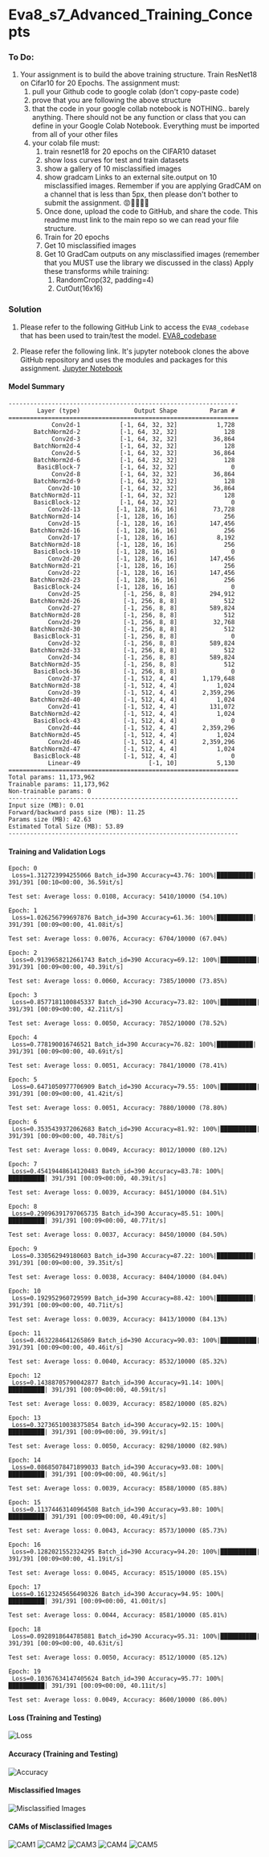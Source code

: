 # Eva8_s7_Advanced_Training_Concepts

### To Do:
1. Your assignment is to build the above training structure. Train ResNet18 on Cifar10 for 20 Epochs. The assignment must:
    1. pull your Github code to google colab (don't copy-paste code)
    2. prove that you are following the above structure 
    3. that the code in your google collab notebook is NOTHING.. barely anything. There should not be any function or class that you can define in your Google Colab Notebook. Everything must be imported from all of your other files
    4. your colab file must:
        1. train resnet18 for 20 epochs on the CIFAR10 dataset
        2. show loss curves for test and train datasets
        3. show a gallery of 10 misclassified images
        4. show gradcam Links to an external site.output on 10 misclassified images. Remember if you are applying GradCAM on a channel that is less than 5px, then please don't bother to submit the assignment. 😡🤬🤬🤬🤬
        6. Once done, upload the code to GitHub, and share the code. This readme must link to the main repo so we can read your file structure. 
        7. Train for 20 epochs
        8. Get 10 misclassified images
        9. Get 10 GradCam outputs on any misclassified images (remember that you MUST use the library we discussed in the class)
            Apply these transforms while training:
            1. RandomCrop(32, padding=4)
            2. CutOut(16x16)

### Solution

1. Please refer to the following GitHub Link to access the ```EVA8_codebase``` that has been used to train/test the model.
[EVA8_codebase](https://github.com/Rohithmarktricks/eva8_codebase)

2. Please refer the following link. It's jupyter notebook clones the above GitHub repository and uses the modules and packages for this assignment.
[Jupyter Notebook](/Google_colab_work.ipynb)

#### Model Summary
```
----------------------------------------------------------------
        Layer (type)               Output Shape         Param #
================================================================
            Conv2d-1           [-1, 64, 32, 32]           1,728
       BatchNorm2d-2           [-1, 64, 32, 32]             128
            Conv2d-3           [-1, 64, 32, 32]          36,864
       BatchNorm2d-4           [-1, 64, 32, 32]             128
            Conv2d-5           [-1, 64, 32, 32]          36,864
       BatchNorm2d-6           [-1, 64, 32, 32]             128
        BasicBlock-7           [-1, 64, 32, 32]               0
            Conv2d-8           [-1, 64, 32, 32]          36,864
       BatchNorm2d-9           [-1, 64, 32, 32]             128
           Conv2d-10           [-1, 64, 32, 32]          36,864
      BatchNorm2d-11           [-1, 64, 32, 32]             128
       BasicBlock-12           [-1, 64, 32, 32]               0
           Conv2d-13          [-1, 128, 16, 16]          73,728
      BatchNorm2d-14          [-1, 128, 16, 16]             256
           Conv2d-15          [-1, 128, 16, 16]         147,456
      BatchNorm2d-16          [-1, 128, 16, 16]             256
           Conv2d-17          [-1, 128, 16, 16]           8,192
      BatchNorm2d-18          [-1, 128, 16, 16]             256
       BasicBlock-19          [-1, 128, 16, 16]               0
           Conv2d-20          [-1, 128, 16, 16]         147,456
      BatchNorm2d-21          [-1, 128, 16, 16]             256
           Conv2d-22          [-1, 128, 16, 16]         147,456
      BatchNorm2d-23          [-1, 128, 16, 16]             256
       BasicBlock-24          [-1, 128, 16, 16]               0
           Conv2d-25            [-1, 256, 8, 8]         294,912
      BatchNorm2d-26            [-1, 256, 8, 8]             512
           Conv2d-27            [-1, 256, 8, 8]         589,824
      BatchNorm2d-28            [-1, 256, 8, 8]             512
           Conv2d-29            [-1, 256, 8, 8]          32,768
      BatchNorm2d-30            [-1, 256, 8, 8]             512
       BasicBlock-31            [-1, 256, 8, 8]               0
           Conv2d-32            [-1, 256, 8, 8]         589,824
      BatchNorm2d-33            [-1, 256, 8, 8]             512
           Conv2d-34            [-1, 256, 8, 8]         589,824
      BatchNorm2d-35            [-1, 256, 8, 8]             512
       BasicBlock-36            [-1, 256, 8, 8]               0
           Conv2d-37            [-1, 512, 4, 4]       1,179,648
      BatchNorm2d-38            [-1, 512, 4, 4]           1,024
           Conv2d-39            [-1, 512, 4, 4]       2,359,296
      BatchNorm2d-40            [-1, 512, 4, 4]           1,024
           Conv2d-41            [-1, 512, 4, 4]         131,072
      BatchNorm2d-42            [-1, 512, 4, 4]           1,024
       BasicBlock-43            [-1, 512, 4, 4]               0
           Conv2d-44            [-1, 512, 4, 4]       2,359,296
      BatchNorm2d-45            [-1, 512, 4, 4]           1,024
           Conv2d-46            [-1, 512, 4, 4]       2,359,296
      BatchNorm2d-47            [-1, 512, 4, 4]           1,024
       BasicBlock-48            [-1, 512, 4, 4]               0
           Linear-49                   [-1, 10]           5,130
================================================================
Total params: 11,173,962
Trainable params: 11,173,962
Non-trainable params: 0
----------------------------------------------------------------
Input size (MB): 0.01
Forward/backward pass size (MB): 11.25
Params size (MB): 42.63
Estimated Total Size (MB): 53.89
----------------------------------------------------------------
```

#### Training and Validation Logs
```
Epoch: 0
 Loss=1.312723994255066 Batch_id=390 Accuracy=43.76: 100%|██████████| 391/391 [00:10<00:00, 36.59it/s]

Test set: Average loss: 0.0108, Accuracy: 5410/10000 (54.10%)

Epoch: 1
 Loss=1.026256799697876 Batch_id=390 Accuracy=61.36: 100%|██████████| 391/391 [00:09<00:00, 41.08it/s]

Test set: Average loss: 0.0076, Accuracy: 6704/10000 (67.04%)

Epoch: 2
 Loss=0.9139658212661743 Batch_id=390 Accuracy=69.12: 100%|██████████| 391/391 [00:09<00:00, 40.39it/s]

Test set: Average loss: 0.0060, Accuracy: 7385/10000 (73.85%)

Epoch: 3
 Loss=0.8577181100845337 Batch_id=390 Accuracy=73.82: 100%|██████████| 391/391 [00:09<00:00, 42.21it/s]

Test set: Average loss: 0.0050, Accuracy: 7852/10000 (78.52%)

Epoch: 4
 Loss=0.778190016746521 Batch_id=390 Accuracy=76.82: 100%|██████████| 391/391 [00:09<00:00, 40.69it/s]

Test set: Average loss: 0.0051, Accuracy: 7841/10000 (78.41%)

Epoch: 5
 Loss=0.6471050977706909 Batch_id=390 Accuracy=79.55: 100%|██████████| 391/391 [00:09<00:00, 41.42it/s]

Test set: Average loss: 0.0051, Accuracy: 7880/10000 (78.80%)

Epoch: 6
 Loss=0.3535439372062683 Batch_id=390 Accuracy=81.92: 100%|██████████| 391/391 [00:09<00:00, 40.78it/s]

Test set: Average loss: 0.0049, Accuracy: 8012/10000 (80.12%)

Epoch: 7
 Loss=0.45419448614120483 Batch_id=390 Accuracy=83.78: 100%|██████████| 391/391 [00:09<00:00, 40.39it/s]

Test set: Average loss: 0.0039, Accuracy: 8451/10000 (84.51%)

Epoch: 8
 Loss=0.29096391797065735 Batch_id=390 Accuracy=85.51: 100%|██████████| 391/391 [00:09<00:00, 40.77it/s]

Test set: Average loss: 0.0037, Accuracy: 8450/10000 (84.50%)

Epoch: 9
 Loss=0.330562949180603 Batch_id=390 Accuracy=87.22: 100%|██████████| 391/391 [00:09<00:00, 39.35it/s]

Test set: Average loss: 0.0038, Accuracy: 8404/10000 (84.04%)

Epoch: 10
 Loss=0.192952960729599 Batch_id=390 Accuracy=88.42: 100%|██████████| 391/391 [00:09<00:00, 40.71it/s]

Test set: Average loss: 0.0039, Accuracy: 8413/10000 (84.13%)

Epoch: 11
 Loss=0.4632284641265869 Batch_id=390 Accuracy=90.03: 100%|██████████| 391/391 [00:09<00:00, 40.46it/s]

Test set: Average loss: 0.0040, Accuracy: 8532/10000 (85.32%)

Epoch: 12
 Loss=0.14388705790042877 Batch_id=390 Accuracy=91.14: 100%|██████████| 391/391 [00:09<00:00, 40.59it/s]

Test set: Average loss: 0.0039, Accuracy: 8582/10000 (85.82%)

Epoch: 13
 Loss=0.32736510038375854 Batch_id=390 Accuracy=92.15: 100%|██████████| 391/391 [00:09<00:00, 39.99it/s]

Test set: Average loss: 0.0050, Accuracy: 8298/10000 (82.98%)

Epoch: 14
 Loss=0.08685078471899033 Batch_id=390 Accuracy=93.08: 100%|██████████| 391/391 [00:09<00:00, 40.96it/s]

Test set: Average loss: 0.0039, Accuracy: 8588/10000 (85.88%)

Epoch: 15
 Loss=0.11374463140964508 Batch_id=390 Accuracy=93.80: 100%|██████████| 391/391 [00:09<00:00, 40.49it/s]

Test set: Average loss: 0.0043, Accuracy: 8573/10000 (85.73%)

Epoch: 16
 Loss=0.1282021552324295 Batch_id=390 Accuracy=94.20: 100%|██████████| 391/391 [00:09<00:00, 41.19it/s]

Test set: Average loss: 0.0045, Accuracy: 8515/10000 (85.15%)

Epoch: 17
 Loss=0.16123245656490326 Batch_id=390 Accuracy=94.95: 100%|██████████| 391/391 [00:09<00:00, 41.00it/s]

Test set: Average loss: 0.0044, Accuracy: 8581/10000 (85.81%)

Epoch: 18
 Loss=0.0928918644785881 Batch_id=390 Accuracy=95.31: 100%|██████████| 391/391 [00:09<00:00, 40.63it/s]

Test set: Average loss: 0.0050, Accuracy: 8512/10000 (85.12%)

Epoch: 19
 Loss=0.10367634147405624 Batch_id=390 Accuracy=95.77: 100%|██████████| 391/391 [00:09<00:00, 40.11it/s]

Test set: Average loss: 0.0049, Accuracy: 8600/10000 (86.00%)
```

#### Loss (Training and Testing)
![Loss](/images/Loss.png)

#### Accuracy (Training and Testing)
![Accuracy](/images/Acc.png)

#### Misclassified Images
![Misclassified Images](/images/misclassified_images.png)

#### CAMs of Misclassified Images
![CAM1](/images/maps1.png)
![CAM2](/images/maps2.png)
![CAM3](/images/maps3.png)
![CAM4](/images/maps4.png)
![CAM5](/images/maps5.png)
